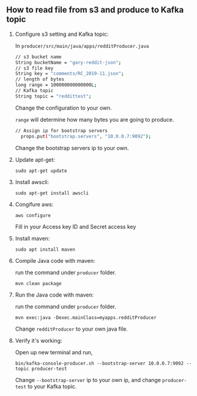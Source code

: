 ## **How to read file from s3 and produce to Kafka topic**

  1.  Configure s3 setting and Kafka topic:
  
      In ```producer/src/main/java/apps/redditProducer.java```
      
      ```bash
      // s3 bucket name 
      String bucketName = "gary-reddit-json";
      // s3 file key
      String key = "comments/RC_2019-11.json";
      // length of bytes
      long range = 100000000000000L;
      // Kafka topic
      String topic = "reddittest";
      ```
      Change the configuration to your own.
      
      ```range``` will determine how many bytes you are going to produce.
      
      ```bash
      // Assign ip for bootstrap servers
	    props.put("bootstrap.servers", "10.0.0.7:9092");
      ```
      
      Change the bootstrap servers ip to your own.
      
  2.  Update apt-get:
  
      ```sudo apt-get update```
      
  3.  Install awscli:
  
      ```sudo apt-get install awscli```
      
  4.  Congifure aws:
  
      ```aws configure```
      
      Fill in your Access key ID and Secret access key
      
  5.  Install maven:
  
      ```sudo apt install maven```
      
  6.  Compile Java code with maven:
  
      run the command under ```producer``` folder.
  
      ```mvn clean package```
      
  7.  Run the Java code with maven:
  
      run the command under ```producer``` folder.
      
      ```mvn exec:java -Dexec.mainClass=myapps.redditProducer```
      
      Change ```redditProducer``` to your own java file.
      
  8.  Verify it's working:
  
      Open up new terminal and run,
  
      ```bin/kafka-console-producer.sh --bootstrap-server 10.0.0.7:9092 --topic producer-test```
      
      Change ```--bootstrap-server``` ip to your own ip, and change ```producer-test``` to your Kafka topic.
